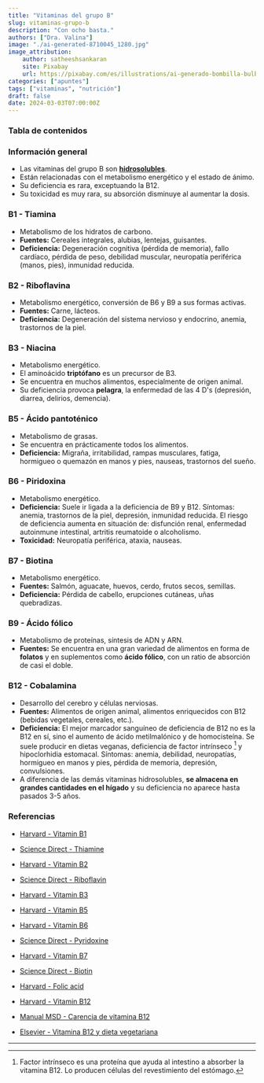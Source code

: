 ```yaml
---
title: "Vitaminas del grupo B"
slug: vitaminas-grupo-b
description: "Con ocho basta."
authors: ["Dra. Valina"]
image: "./ai-generated-8710045_1280.jpg"
image_attribution:
    author: satheeshsankaran
    site: Pixabay
    url: https://pixabay.com/es/illustrations/ai-generado-bombilla-bulbo-energ%C3%ADa-8710045/
categories: ["apuntes"]
tags: ["vitaminas", "nutrición"]
draft: false
date: 2024-03-03T07:00:00Z
---
```


### Tabla de contenidos


### Información general
- Las vitaminas del grupo B son **[hidrosolubles](../vitaminas-general)**.
- Están relacionadas con el metabolismo energético y el estado de ánimo.
- Su deficiencia es rara, exceptuando la B12.
- Su toxicidad es muy rara, su absorción disminuye al aumentar la dosis.

### B1 - Tiamina
- Metabolismo de los hidratos de carbono.
- **Fuentes:** Cereales integrales, alubias, lentejas, guisantes.
- **Deficiencia:** Degeneración cognitiva (pérdida de memoria), fallo cardíaco, pérdida de peso, debilidad muscular, neuropatía periférica (manos, pies), inmunidad reducida.

### B2 - Riboflavina
- Metabolismo energético, conversión de B6 y B9 a sus formas activas.
- **Fuentes:** Carne, lácteos.
- **Deficiencia:** Degeneración del sistema nervioso y endocrino, anemia, trastornos de la piel.

### B3 - Niacina
- Metabolismo energético.
- El aminoácido **triptófano** es un precursor de B3.
- Se encuentra en muchos alimentos, especialmente de origen animal.
- Su deficiencia provoca **pelagra**, la enfermedad de las 4 D's (depresión, diarrea, delirios, demencia).

### B5 - Ácido pantoténico
- Metabolismo de grasas.
- Se encuentra en prácticamente todos los alimentos.
- **Deficiencia:** Migraña, irritabilidad, rampas musculares, fatiga, hormigueo o quemazón en manos y pies, nauseas, trastornos del sueño.

### B6 - Piridoxina
- Metabolismo energético.
- **Deficiencia:** Suele ir ligada a la deficiencia de B9 y B12. Síntomas: anemia, trastornos de la piel, depresión, inmunidad reducida. El riesgo de deficiencia aumenta en situación de: disfunción renal, enfermedad autoinmune intestinal, artritis reumatoide o alcoholismo.
- **Toxicidad:** Neuropatía periférica, ataxia, nauseas.

### B7 - Biotina
- Metabolismo energético.
- **Fuentes:** Salmón, aguacate, huevos, cerdo, frutos secos, semillas.
- **Deficiencia:** Pérdida de cabello, erupciones cutáneas, uñas quebradizas.

### B9 - Ácido fólico
- Metabolismo de proteínas, síntesis de ADN y ARN.
- **Fuentes:** Se encuentra en una gran variedad de alimentos en forma de **folatos** y en suplementos como **ácido fólico**, con un ratio de absorción de casi el doble.

### B12 - Cobalamina
- Desarrollo del cerebro y células nerviosas.
- **Fuentes:** Alimentos de origen animal, alimentos enriquecidos con B12 (bebidas vegetales, cereales, etc.).
- **Deficiencia:** El mejor marcador sanguíneo de deficiencia de B12 no es la B12 en sí, sino el aumento de ácido metilmalónico y de homocisteína. Se suele producir en dietas veganas, deficiencia de factor intrínseco [^1] y hipoclorhidia estomacal. Síntomas: anemia, debilidad, neuropatías, hormigueo en manos y pies, pérdida de memoria, depresión, convulsiones.
- A diferencia de las demás vitaminas hidrosolubles, **se almacena en grandes cantidades en el hígado** y su deficiencia no aparece hasta pasados 3-5 años.


### Referencias

- [Harvard - Vitamin B1](https://www.hsph.harvard.edu/nutritionsource/vitamin-b1/)

- [Science Direct - Thiamine](https://www.sciencedirect.com/topics/medicine-and-dentistry/thiamine)

- [Harvard - Vitamin B2](https://www.hsph.harvard.edu/nutritionsource/riboflavin-vitamin-b2/)

- [Science Direct - Riboflavin](https://www.sciencedirect.com/topics/medicine-and-dentistry/riboflavin)

- [Harvard - Vitamin B3](https://www.hsph.harvard.edu/nutritionsource/niacin-vitamin-b3/)

- [Harvard - Vitamin B5](https://www.hsph.harvard.edu/nutritionsource/pantothenic-acid-vitamin-b5/)

- [Harvard - Vitamin B6](https://www.hsph.harvard.edu/nutritionsource/vitamin-b6/)

- [Science Direct - Pyridoxine](https://www.sciencedirect.com/topics/neuroscience/pyridoxine)

- [Harvard - Vitamin B7](https://www.hsph.harvard.edu/nutritionsource/biotin-vitamin-b7/)

- [Science Direct - Biotin](https://www.sciencedirect.com/topics/neuroscience/biotin)

- [Harvard - Folic acid](https://www.hsph.harvard.edu/nutritionsource/folic-acid/)

- [Harvard - Vitamin B12](https://www.hsph.harvard.edu/nutritionsource/vitamin-b12/)

- [Manual MSD - Carencia de vitamina B12](https://www.msdmanuals.com/es-es/hogar/trastornos-nutricionales/vitaminas/carencia-de-vitamina-b12)

- [Elsevier - Vitamina B12 y dieta vegetariana](https://www.elsevier.es/es-revista-medicina-familia-semergen-40-articulo-vitamina-b-12-dieta-vegetariana-S1138359309726796)


---

[^1]: Factor intrínseco es una proteína que ayuda al intestino a absorber la vitamina B12. Lo producen células del revestimiento del estómago.
